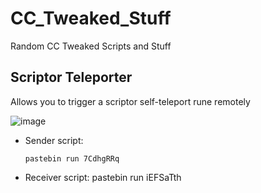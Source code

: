 # CC_Tweaked_Stuff
Random CC Tweaked Scripts and Stuff

## Scriptor Teleporter
Allows you to trigger a scriptor self-teleport rune remotely

![image](https://github.com/Strawma/CC_Tweaked_Stuff/assets/111586342/109e81ac-2e26-440a-9167-8ca21187bf94)

- Sender script:
  ```CraftOS
  pastebin run 7CdhgRRq
  ```
- Receiver script:
    pastebin run iEFSaTth
